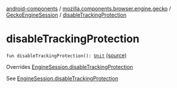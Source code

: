 [android-components](../../index.md) / [mozilla.components.browser.engine.gecko](../index.md) / [GeckoEngineSession](index.md) / [disableTrackingProtection](./disable-tracking-protection.md)

# disableTrackingProtection

`fun disableTrackingProtection(): `[`Unit`](https://kotlinlang.org/api/latest/jvm/stdlib/kotlin/-unit/index.html) [(source)](https://github.com/mozilla-mobile/android-components/blob/master/components/browser/engine-gecko-beta/src/main/java/mozilla/components/browser/engine/gecko/GeckoEngineSession.kt#L204)

Overrides [EngineSession.disableTrackingProtection](../../mozilla.components.concept.engine/-engine-session/disable-tracking-protection.md)

See [EngineSession.disableTrackingProtection](../../mozilla.components.concept.engine/-engine-session/disable-tracking-protection.md)

